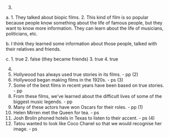 3.
  a.
    1. They talked about biopic films.
    2. This kind of film is so popular because people know something about the life of famous people, but they want to know more information. They can learn about the life of musicians, politicians, etc.

  b.
    I think they learned some information about those people, talked with their relatives and friends.

  c.
    1. true
    2. false (they became friends)
    3. true
    4. true

4.
  1. Hollywood has always used true stories in its films. - pp (2)
  2. Hollywood began making films in the 1920s. - ps (3)
  3. Some of the best films in recent years have been based on true stories. - pp
  4. From these films, we've learned about the difficult lives of some of the biggest music legends. - pp
  5. Many of these actors have won Oscars for their roles. - pp (1)
  6. Helen Mirren met the Queen for tea. - ps
  7. Josh Brolin phoned hotels in Texas to listen to their accent. - ps (4)
  8. Tatou wanted to look like Coco Chanel so that we would recognise her image. - ps